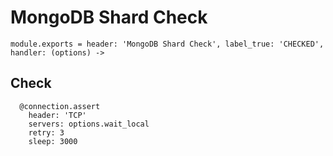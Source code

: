 
# MongoDB Shard Check

    module.exports = header: 'MongoDB Shard Check', label_true: 'CHECKED', handler: (options) ->

## Check 

      @connection.assert
        header: 'TCP'
        servers: options.wait_local
        retry: 3
        sleep: 3000
